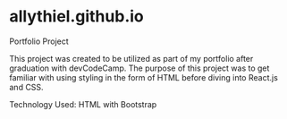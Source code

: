 # allythiel.github.io
Portfolio Project

This project was created to be utilized as part of my portfolio after graduation with devCodeCamp. The purpose of this project was to get familiar with using styling in the form of HTML before diving into React.js and CSS. 


Technology Used: HTML with Bootstrap
